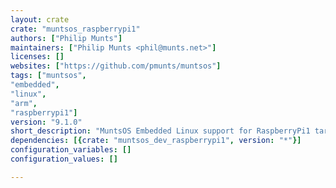 ```yaml
---
layout: crate
crate: "muntsos_raspberrypi1"
authors: ["Philip Munts"]
maintainers: ["Philip Munts <phil@munts.net>"]
licenses: []
websites: ["https://github.com/pmunts/muntsos"]
tags: ["muntsos",
"embedded",
"linux",
"arm",
"raspberrypi1"]
version: "9.1.0"
short_description: "MuntsOS Embedded Linux support for RaspberryPi1 targets"
dependencies: [{crate: "muntsos_dev_raspberrypi1", version: "*"}]
configuration_variables: []
configuration_values: []

---
```




